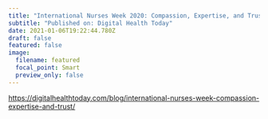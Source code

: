 ```yaml
---
title: "International Nurses Week 2020: Compassion, Expertise, and Trust"
subtitle: "Published on: Digital Health Today"
date: 2021-01-06T19:22:44.780Z
draft: false
featured: false
image:
  filename: featured
  focal_point: Smart
  preview_only: false
---
```

https://digitalhealthtoday.com/blog/international-nurses-week-compassion-expertise-and-trust/